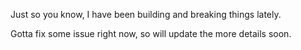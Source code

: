 Just so you know, I have been building and breaking things lately.

Gotta fix some issue right now, so will update the more details soon.
